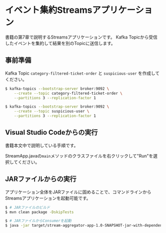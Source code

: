 # イベント集約Streamsアプリケーション

書籍の第7章で説明するStreamsアプリケーションです。
Kafka Topicから受信したイベントを集約して結果を別のTopicに送信します。

## 事前準備

Kafka Topic `category-filtered-ticket-order` と `suspicious-user` を作成してください。

```bash
$ kafka-topics --bootstrap-server broker:9092 \
    --create --topic category-filtered-ticket-order \
    --partitions 3 --replication-factor 1

$ kafka-topics --bootstrap-server broker:9092 \
    --create --topic suspicious-user \
    --partitions 3 --replication-factor 1
```

## Visual Studio Codeからの実行

書籍本文中で説明している手順です。

StreamApp.javaの`main`メソッドのクラスファイルを右クリックして"Run"を選択してください。

## JARファイルからの実行

アプリケーション全体をJARファイルに固めることで、コマンドラインからStreamsアプリケーションを起動可能です。

```bash
$ # JARファイルのビルド
$ mvn clean package -DskipTests

$ # JARファイルからConsumerを起動
$ java -jar target/stream-aggregator-app-1.0-SNAPSHOT-jar-with-dependencies.jar
```
